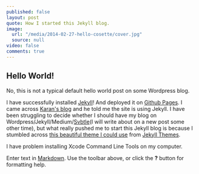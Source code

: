 ```yaml
---
published: false
layout: post
quote: How I started this Jekyll blog.
image: 
  url: "/media/2014-02-27-hello-cosette/cover.jpg"
  source: null
video: false
comments: true
---
```


## Hello World!

No, this is not a typical default hello world post on some Wordpress blog.

I have successfully installed [Jekyll](http://jekyllrb.com)! And deployed it on [Github Pages](https://pages.github.com). I came across [Karan's blog](http://karan.github.io) and he told me the site is using Jekyll. I have been struggling to decide whether I should have my blog on Wordpress/Jekyll/Medium/[Svbtle](https://svbtle.com)(I will write about on a new post some other time), but what really pushed me to start this Jekyll blog is because I stumbled across [this beautiful theme I could use](http://jekyllthemes.org/themes/thinny) from [Jekyll Themes](http://jekyllthemes.org/).

I have problem installing Xcode Command Line Tools on my computer.

Enter text in [Markdown](http://daringfireball.net/projects/markdown/). Use the toolbar above, or click the **?** button for formatting help.
